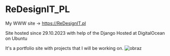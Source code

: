 # ReDesignIT_PL
My WWW site -> https://ReDesignIT.pl

Site hosted since 29.10.2023 with help of the Django
Hosted at DigitalOcean on Ubuntu

It's a portfolio site with projects that I will be working on.
![obraz](https://github.com/Hamster-Inside/ReDesignIT_PL/assets/62399878/8c39971f-b50d-47be-8102-8a28e44f0e42)
